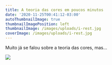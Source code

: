 ```yaml
---
title: A teoria das cores em poucos minutos
date: '2020-11-25T00:41:12-03:00'
autoThumbnailImage: true
thumbnailImagePosition: left
thumbnailImage: /images/uploads/i-rest.jpg
coverImage: /images/uploads/i-rest.jpg
---
```

Muito já se falou sobre a teoria das cores, mas...

![](/images/uploads/i-rest.jpg)
